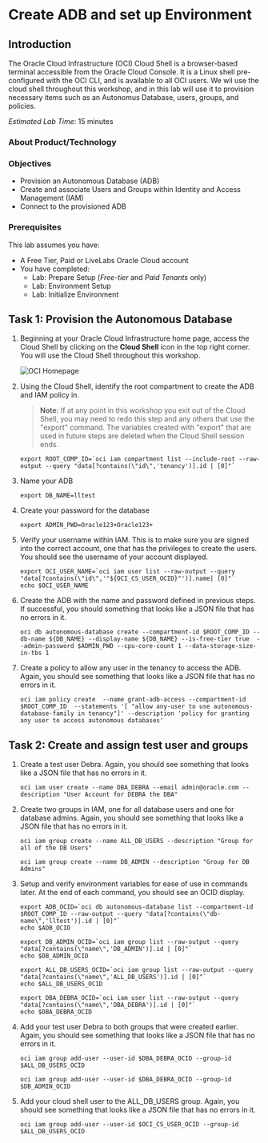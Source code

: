 # Create ADB and set up Environment

## Introduction

The Oracle Cloud Infrastructure (OCI) Cloud Shell is a browser-based terminal accessible
from the Oracle Cloud Console. It is a Linux shell pre-configured with the OCI CLI, and is available to all OCI users. We wil use the cloud shell throughout this workshop, and in this lab will use it to provision necessary items such as an Autonomus Database, users, groups, and policies.

*Estimated Lab Time*: 15 minutes

### About Product/Technology

### Objectives
- Provision an Autonomous Database (ADB)
- Create and associate Users and Groups within Identity and Access Management (IAM)
- Connect to the provisioned ADB

### Prerequisites
This lab assumes you have:
- A Free Tier, Paid or LiveLabs Oracle Cloud account
- You have completed:
    - Lab: Prepare Setup (*Free-tier* and *Paid Tenants* only)
    - Lab: Environment Setup
    - Lab: Initialize Environment



## Task 1: Provision the Autonomous Database

1. Beginning at your Oracle Cloud Infrastructure home page, access the Cloud Shell
by clicking on the **Cloud Shell** icon in the top right corner. You will use the Cloud Shell
throughout this workshop.

    ![OCI Homepage](images/oci-homepage.png)

2. Using the Cloud Shell, identify the root compartment to create the ADB and IAM policy in.
    >**Note:** If at any point in this workshop you exit out of the Cloud Shell, you may need to redo
this step and any others that use the "export" command. The variables created with "export" that are used in future steps are deleted when the Cloud Shell session ends.

    ```
    export ROOT_COMP_ID=`oci iam compartment list --include-root --raw-output --query "data[?contains(\"id\",'tenancy')].id | [0]"`
    ```

3. Name your ADB

    ```
    export DB_NAME=lltest
    ```

4. Create your password for the database

    ```
    export ADMIN_PWD=Oracle123+Oracle123+
    ```

5. Verify your username within IAM. This is to make sure you are signed into the correct account, one that has the privileges to create the users. You should see the username of your account displayed.

    ```
    export OCI_USER_NAME=`oci iam user list --raw-output --query "data[?contains(\"id\",'"${OCI_CS_USER_OCID}"')].name| [0]"`
    echo $OCI_USER_NAME
    ```

6. Create the ADB with the name and password defined in previous steps. If successful, you should something that looks like a JSON file that has no errors in it.

    ```
    oci db autonomous-database create --compartment-id $ROOT_COMP_ID --db-name ${DB_NAME} --display-name ${DB_NAME} --is-free-tier true  --admin-password $ADMIN_PWD --cpu-core-count 1 --data-storage-size-in-tbs 1
    ```

7. Create a policy to allow any user in the tenancy to access the ADB. Again, you should see something that looks like a JSON file that has no errors in it.

    ```
    oci iam policy create  --name grant-adb-access --compartment-id $ROOT_COMP_ID  --statements '[ "allow any-user to use autonomous-database-family in tenancy"]' --description 'policy for granting any user to access autonomous databases'
    ```

## Task 2: Create and assign test user and groups

1. Create a test user Debra. Again, you should see something that looks like a JSON file that has no errors in it.

    ```
    oci iam user create --name DBA_DEBRA --email admin@oracle.com --description "User Account for DEBRA the DBA"
    ```

2. Create two groups in IAM, one for all database users and one for database admins. Again, you should see something that looks like a JSON file that has no errors in it.

    ```
    oci iam group create --name ALL_DB_USERS --description "Group for all of the DB Users"
    ```
    ```
    oci iam group create --name DB_ADMIN --description "Group for DB Admins"
    ```

3. Setup and verify environment variables for ease of use in commands later. At the end of each command, you should see an OCID display.

    ```
    export ADB_OCID=`oci db autonomous-database list --compartment-id $ROOT_COMP_ID --raw-output --query "data[?contains(\"db-name\",'lltest')].id | [0]"`
    echo $ADB_OCID
    ```
    ```
    export DB_ADMIN_OCID=`oci iam group list --raw-output --query "data[?contains(\"name\",'DB_ADMIN')].id | [0]"`
    echo $DB_ADMIN_OCID
    ```
    ```
    export ALL_DB_USERS_OCID=`oci iam group list --raw-output --query "data[?contains(\"name\",'ALL_DB_USERS')].id | [0]"`
    echo $ALL_DB_USERS_OCID
    ```
    ```
    export DBA_DEBRA_OCID=`oci iam user list --raw-output --query "data[?contains(\"name\",'DBA_DEBRA')].id | [0]"`
    echo $DBA_DEBRA_OCID
    ```

4. Add your test user Debra to both groups that were created earlier. Again, you should see something that looks like a JSON file that has no errors in it.

    ```
    oci iam group add-user --user-id $DBA_DEBRA_OCID --group-id $ALL_DB_USERS_OCID
    ```
    ```
    oci iam group add-user --user-id $DBA_DEBRA_OCID --group-id $DB_ADMIN_OCID
    ```

5. Add your cloud shell user to the ALL_DB_USERS group. Again, you should see something that looks like a JSON file that has no errors in it.

    ```
    oci iam group add-user --user-id $OCI_CS_USER_OCID --group-id $ALL_DB_USERS_OCID
    ```
